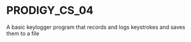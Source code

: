 # PRODIGY_CS_04
A basic keylogger program that records and logs keystrokes and saves them to a file
